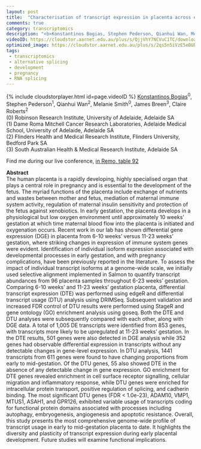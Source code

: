 ```yaml
---
layout: post
title:  "Characterisation of transcript expression in placenta across early gestation reveals variable transcript usage"
comments: true
category: transcriptomics
description: "<b>Konstantinos Bogias, Stephen Pederson, Qianhui Wan, Melanie Smith, James Breen, Claire Roberts</b><br/>The human placenta is a rapidly developing, highly..."
videoID: https://cloudstor.aarnet.edu.au/plus/s/QjjVhY7NCVuC1TC/download
optimized_image: https://cloudstor.aarnet.edu.au/plus/s/2qs5n5iVzE5eBUP/download
tags:
 - transcriptomics
 - alternative splicing
 - development
 - pregnancy
 - RNA splicing
---
```

{% include cloudstorplayer.html id=page.videoID %}
<u>Konstantinos Bogias</u><sup>0</sup>, Stephen Pederson<sup>1</sup>, Qianhui Wan<sup>2</sup>, Melanie Smith<sup>0</sup>, James Breen<sup>3</sup>, Claire Roberts<sup>2</sup><br/>
\(0\) Robinson Research Institute, University of Adelaide, Adelaide SA<br/>
\(1\) Dame Roma Mitchell Cancer Research Laboratories, Adelaide Medical School, University of Adelaide, Adelaide SA<br/>
\(2\) Flinders Health and Medical Research Institute, Flinders University, Bedford Park SA<br/>
\(3\) South Australian Health &amp; Medical Research Institute, Adelaide SA

Find me during our live conference, [in Remo, table 92](https://remo.co)

<b>Abstract</b><br/>
The human placenta is a rapidly developing, highly specialised organ that plays a central role in pregnancy and is essential to the development of the fetus. The myriad functions of the placenta include exchange of nutrients and wastes between mother and fetus, mediation of maternal immune system activity, regulation of maternal insulin sensitivity and protection of the fetus against xenobiotics. In early gestation, the placenta develops in a physiological but low oxygen environment until approximately 10 weeks’ gestation at which time maternal blood flow into the placenta is initiated and oxygenation occurs. Recent work in our lab has shown differential gene expression \(DGE\) in placenta from 6-10 weeks’ versus 11-23 weeks’ gestation, where striking changes in expression of immune system genes were evident. Identification of individual isoform expression associated with developmental processes in early gestation, and with pregnancy complications, have been previously reported in the literature. To assess the impact of individual transcript isoforms at a genome-wide scale, we initially used selective alignment implemented in Salmon to quantify transcript abundances from 96 placenta samples throughout 6-23 weeks’ gestation. Comparing 6-10 weeks’ and 11-23 weeks’ gestation placenta, differential transcript expression \(DTE\) was performed using edgeR and differential transcript usage \(DTU\) analysis using DRIMSeq. Subsequent validation and increased FDR control of DTU results were performed using StageR and gene ontology \(GO\) enrichment analysis using goseq. Both the DTE and DTU analyses were subsequently compared with each other, along with DGE data. A total of 1,005 DE transcripts were identified from 853 genes, with transcripts more likely to be upregulated at 11-23 weeks’ gestation. In the DTE results, 501 genes were also detected in DGE analysis while 352 genes had observable differential expression in transcripts without any detectable changes in gene-level expression. In DTU analysis, 1441 transcripts from 611 genes were found to have changing proportions from early to mid-gestation. Of the DTU genes, 55 also showed DTE in the absence of any detectable change in gene expression. GO enrichment for DTE genes revealed enrichment in cell surface receptor signalling, cellular migration and inflammatory response, while DTU genes were enriched for intracellular protein transport, positive regulation of splicing, and cadherin binding. The most significant DTU genes \(FDR &lt; 1.0e-23\), ADAM10, VMP1, MTUS1, ASAH1, and GPR126, exhibited variable usage of transcripts coding for functional protein domains associated with processes including autophagy, embryogenesis, angiogenesis and apoptotic resistance. Overall, this study presents the most comprehensive genome-wide profile of transcript usage in early to mid-gestation placenta to date. It highlights the diversity and plasticity of transcript expression during early placental development. Future studies will examine functional implications.
